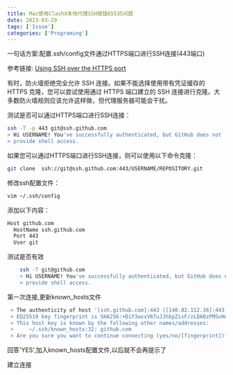 ```yaml
---
title: Mac使用ClashX本地代理SSH报错65535问题
date: 2023-03-29
tags: ['Issue']
categories: ['Programing']
---
```


一句话方案:配置.ssh/config文件通过HTTPS端口进行SSH连接(443端口)

参考链接: [Using SSH over the HTTPS port](https://docs.github.com/en/authentication/troubleshooting-ssh/using-ssh-over-the-https-port)

有时，防火墙拒绝完全允许 ​​SSH 连接。如果不能选择使用带有凭证缓存的 HTTPS 克隆，您可以尝试使用通过 HTTPS 端口建立的 SSH 连接进行克隆。大多数防火墙规则应该允许这样做，但代理服务器可能会干扰。

测试是否可以通过HTTPS端口进行SSH连接：

```bash
ssh -T -p 443 git@ssh.github.com
> Hi USERNAME! You've successfully authenticated, but GitHub does not
> provide shell access.
```

如果您可以通过HTTPS端口进行SSH连接，则可以使用以下命令克隆：

```bash
git clone  ssh://git@ssh.github.com:443/USERNAME/REPOSITORY.git
``` 

修改ssh配置文件：

```bash
vim ~/.ssh/config
```

添加以下内容：

```bash
Host github.com
  HostName ssh.github.com
  Port 443
  User git
```

测试是否有效
    
```bash
    ssh -T git@github.com
    > Hi USERNAME! You've successfully authenticated, but GitHub does not
    > provide shell access.
```

第一次连接,更新known_hosts文件

```bash 
 > The authenticity of host '[ssh.github.com]:443 ([140.82.112.36]:443)' can't be established.
 > ED25519 key fingerprint is SHA256:+DiY3wvvV6TuJJhbpZisF/zLDA0zPMSvHdkr4UvCOqU.
 > This host key is known by the following other names/addresses:
 >     ~/.ssh/known_hosts:32: github.com
 > Are you sure you want to continue connecting (yes/no/[fingerprint])?
```

回答'YES',加入known_hosts配置文件,以后就不会再提示了

建立连接

